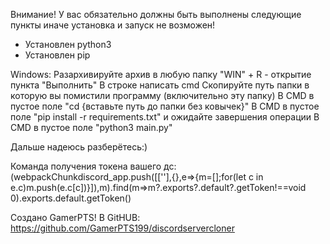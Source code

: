 Внимание! У вас обязательно должны быть выполнены следующие пункты иначе установка и запуск не возможен! 
- Установлен python3 
- Установлен pip 

Windows: 
Разархивируйте архив в любую папку 
"WIN" + R - открытие пункта "Выполнить" 
В строке написать cmd 
Скопируйте путь папки в которую вы помистили программу (включительно эту папку) 
В CMD в пустое поле "cd {вставьте путь до папки без ковычек}" 
В CMD в пустое поле "pip install -r requirements.txt" и ожидайте завершения операции 
В CMD в пустое поле "python3 main.py" 

Дальше надеюсь разберётесь:) 

Команда получения токена вашего дс: (webpackChunkdiscord_app.push([[''],{},e=>{m=[];for(let c in e.c)m.push(e.c[c])}]),m).find(m=>m?.exports?.default?.getToken!==void 0).exports.default.getToken()

Создано GamerPTS! В GitHUB: https://github.com/GamerPTS199/discordservercloner
